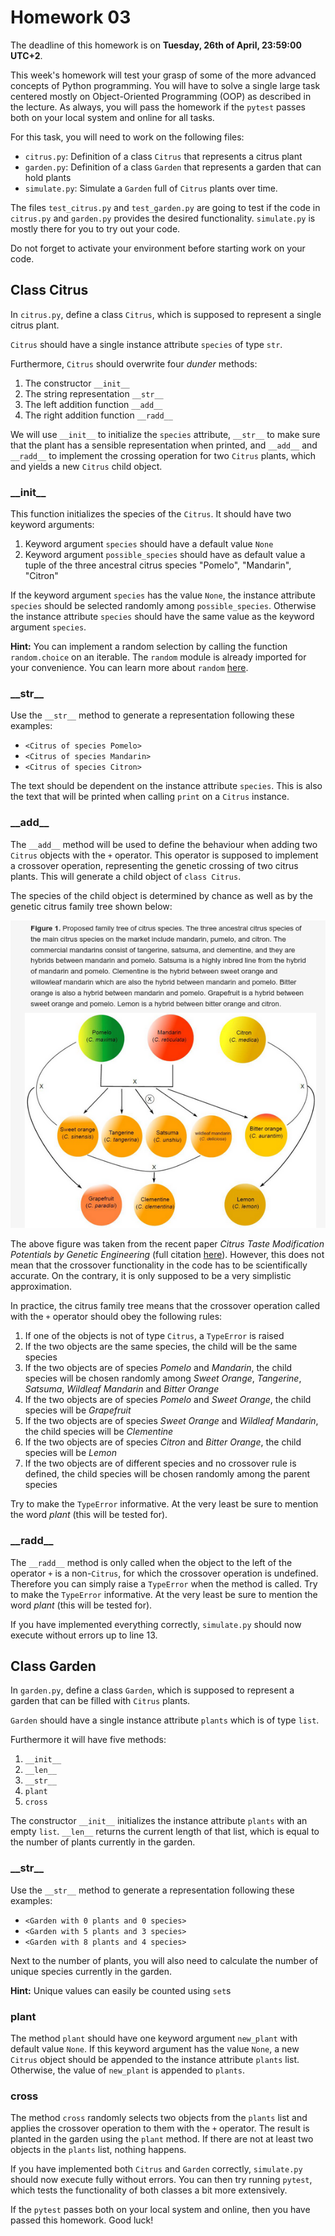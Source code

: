 # Homework 03

The deadline of this homework is on **Tuesday, 26th of April, 23:59:00 UTC+2**.

This week's homework will test your grasp of some of the more advanced concepts of Python programming. You will have to solve a single large task centered mostly on Object-Oriented Programming (OOP) as described in the lecture. As always, you will pass the homework if the `pytest` passes both on your local system and online for all tasks.

For this task, you will need to work on the following files:

- `citrus.py`: Definition of a class `Citrus` that represents a citrus plant
- `garden.py`: Definition of a class `Garden` that represents a garden that can hold plants
- `simulate.py`: Simulate a `Garden` full of `Citrus` plants over time.

The files `test_citrus.py` and `test_garden.py` are going to test if the code in `citrus.py` and `garden.py` provides the desired functionality. `simulate.py` is mostly there for you to try out your code.

Do not forget to activate your environment before starting work on your code.

## Class Citrus

In `citrus.py`, define a class `Citrus`, which is supposed to represent a single citrus plant.

`Citrus` should have a single instance attribute `species` of type `str`.

Furthermore, `Citrus` should overwrite four _dunder_ methods:

1. The constructor `__init__`
2. The string representation `__str__`
3. The left addition function `__add__`
4. The right addition function `__radd__`

We will use `__init__` to initialize the `species` attribute, `__str__` to make sure that the plant has a sensible representation when printed, and `__add__` and `__radd__` to implement the crossing operation for two `Citrus` plants, which and yields a new `Citrus` child object.

### \_\_init\_\_

This function initializes the species of the `Citrus`. It should have two keyword arguments:

1. Keyword argument `species` should have a default value `None`
2. Keyword argument `possible_species` should have as default value a tuple of the three ancestral citrus species "Pomelo", "Mandarin", "Citron"

If the keyword argument `species` has the value `None`, the instance attribute `species` should be selected randomly among `possible_species`. Otherwise the instance attribute `species` should have the same value as the keyword argument `species`.

**Hint:** You can implement a random selection by calling the function `random.choice` on an iterable. The `random` module is already imported for your convenience. You can learn more about `random` [here](https://docs.python.org/3/library/random.html).

### \_\_str\_\_

Use the `__str__` method to generate a representation following these examples:

- `<Citrus of species Pomelo>`
- `<Citrus of species Mandarin>`
- `<Citrus of species Citron>`

The text should be dependent on the instance attribute `species`. This is also the text that will be printed when calling `print` on a `Citrus` instance.

### \_\_add\_\_

The `__add__` method will be used to define the behaviour when adding two `Citrus` objects with the `+` operator. This operator is supposed to implement a crossover operation, representing the genetic crossing of two citrus plants. This will generate a child object of `class Citrus`.

The species of the child object is determined by chance as well as by the genetic citrus family tree shown below:

![Citrus Family Tree](citrus_family_tree.png)

The above figure was taken from the recent paper _Citrus Taste Modification Potentials by Genetic Engineering_ (full citation [here](citrus_family_tree_citation.bib)). However, this does not mean that the crossover functionality in the code has to be scientifically accurate. On the contrary, it is only supposed to be a very simplistic approximation.

In practice, the citrus family tree means that the crossover operation called with the `+` operator should obey the following rules:

1. If one of the objects is not of type `Citrus`, a `TypeError` is raised
2. If the two objects are the same species, the child will be the same species
3. If the two objects are of species _Pomelo_ and _Mandarin_, the child species will be chosen randomly among _Sweet Orange_, _Tangerine_, _Satsuma_, _Wildleaf Mandarin_ and _Bitter Orange_
4. If the two objects are of species _Pomelo_ and _Sweet Orange_, the child species will be _Grapefruit_
5. If the two objects are of species _Sweet Orange_ and _Wildleaf Mandarin_, the child species will be _Clementine_
6. If the two objects are of species _Citron_ and _Bitter Orange_, the child species will be _Lemon_
7. If the two objects are of different species and no crossover rule is defined, the child species will be chosen randomly among the parent species

Try to make the `TypeError` informative. At the very least be sure to mention the word _plant_ (this will be tested for).

### \_\_radd\_\_

The `__radd__` method is only called when the object to the left of the operator `+` is a non-`Citrus`, for which the crossover operation is undefined. Therefore you can simply raise a `TypeError` when the method is called. Try to make the `TypeError` informative. At the very least be sure to mention the word _plant_ (this will be tested for).

If you have implemented everything correctly, `simulate.py` should now execute without errors up to line 13.

## Class Garden

In `garden.py`, define a class `Garden`, which is supposed to represent a garden that can be filled with `Citrus` plants.

`Garden` should have a single instance attribute `plants` which is of type `list`.

Furthermore it will have five methods:

1. `__init__`
2. `__len__`
3. `__str__`
4. `plant`
5. `cross`

The constructor `__init__` initializes the instance attribute `plants` with an empty `list`. `__len__` returns the current length of that list, which is equal to the number of plants currently in the garden.

### \_\_str\_\_

Use the `__str__` method to generate a representation following these examples:

- `<Garden with 0 plants and 0 species>`
- `<Garden with 5 plants and 3 species>`
- `<Garden with 8 plants and 4 species>`

Next to the number of plants, you will also need to calculate the number of unique species currently in the garden.

**Hint:** Unique values can easily be counted using `set`s

### plant

The method `plant` should have one keyword argument `new_plant` with default value `None`. If this keyword argument has the value `None`, a new `Citrus` object should be appended to the instance attribute `plants` list. Otherwise, the value of `new_plant` is appended to `plants`.

### cross

The method `cross` randomly selects two objects from the `plants` list and applies the crossover operation to them with the `+` operator. The result is planted in the garden using the `plant` method. If there are not at least two objects in the `plants` list, nothing happens.

If you have implemented both `Citrus` and `Garden` correctly, `simulate.py` should now execute fully without errors. You can then try running `pytest`, which tests the functionality of both classes a bit more extensively.

If the `pytest` passes both on your local system and online, then you have passed this homework. Good luck!
